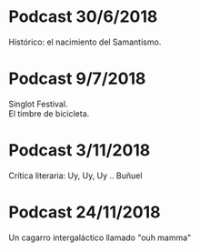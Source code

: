 # Podcast 30/6/2018  

Histórico: el nacimiento del Samantismo.  

# Podcast 9/7/2018  

Singlot Festival.  
El timbre de bicicleta.  

# Podcast 3/11/2018  

Crítica literaria: Uy, Uy, Uy .. Buñuel  

# Podcast 24/11/2018  

Un cagarro intergaláctico llamado "ouh mamma"  
